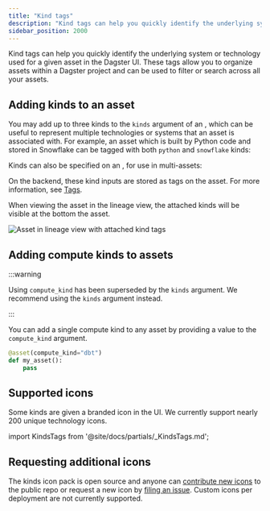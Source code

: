 ```yaml
---
title: "Kind tags"
description: "Kind tags can help you quickly identify the underlying system or technology used for a given asset in the Dagster UI."
sidebar_position: 2000
---
```


Kind tags can help you quickly identify the underlying system or technology used for a given asset in the Dagster UI. These tags allow you to organize assets within a Dagster project and can be used to filter or search across all your assets.

## Adding kinds to an asset

You may add up to three kinds to the `kinds` argument of an <PyObject section="assets" module="dagster" object="asset" decorator />, which can be useful to represent multiple technologies or systems that an asset is associated with. For example, an asset which is built by Python code and stored in Snowflake can be tagged with both `python` and `snowflake` kinds:

<CodeExample path="docs_snippets/docs_snippets/concepts/metadata-tags/asset_kinds.py" title="src/<project_name>/defs/assets.py" />

Kinds can also be specified on an <PyObject section="assets" module="dagster" object="AssetSpec" />, for use in multi-assets:

<CodeExample path="docs_snippets/docs_snippets/concepts/metadata-tags/asset_kinds_multi.py" title="src/<project_name>/defs/assets.py" />

On the backend, these kind inputs are stored as tags on the asset. For more information, see [Tags](/guides/build/assets/metadata-and-tags#tags).

When viewing the asset in the lineage view, the attached kinds will be visible at the bottom the asset.

<img
  src="/images/guides/build/assets/metadata-tags/kinds/kinds.svg"
  alt="Asset in lineage view with attached kind tags"
/>

## Adding compute kinds to assets

:::warning

Using `compute_kind` has been superseded by the `kinds` argument. We recommend using the `kinds` argument instead.

:::

You can add a single compute kind to any asset by providing a value to the `compute_kind` argument.

```python
@asset(compute_kind="dbt")
def my_asset():
    pass
```

## Supported icons

Some kinds are given a branded icon in the UI. We currently support nearly 200 unique technology icons.

import KindsTags from '@site/docs/partials/\_KindsTags.md';

<KindsTags />

## Requesting additional icons

The kinds icon pack is open source and anyone can [contribute new icons](/about/contributing) to the public repo or request a new icon by [filing an issue](https://github.com/dagster-io/dagster/issues/new?assignees=&labels=type%3A+feature-request&projects=&template=request_a_feature.ym). Custom icons per deployment are not currently supported.
